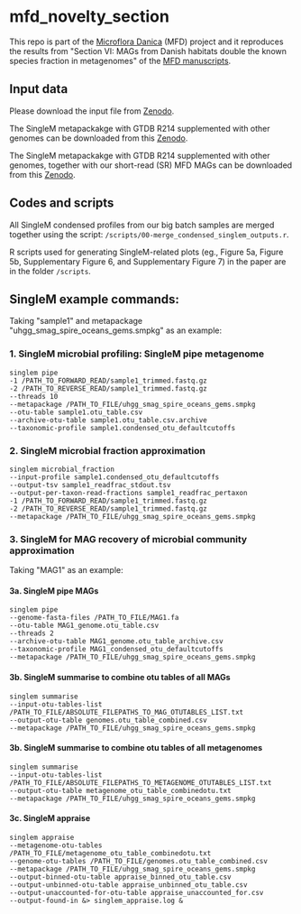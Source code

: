# mfd_novelty_section
This repo is part of the [Microflora Danica](https://github.com/cmc-aau/mfd_wiki/wiki) (MFD) project and it reproduces the results from "Section VI: MAGs from Danish habitats double the known species fraction in metagenomes" of the [MFD manuscripts](https://www.biorxiv.org/content/10.1101/2024.06.27.600767v1).

## Input data
Please download the input file from [Zenodo](). 

The SingleM metapackakge with GTDB R214 supplemented with other genomes can be downloaded from this [Zenodo](https://zenodo.org/records/12741285).

The SingleM metapackakge with GTDB R214 supplemented with other genomes, together with our short-read (SR) MFD MAGs can be downloaded from this [Zenodo]().

## Codes and scripts
All SingleM condensed profiles from our big batch samples are merged together using the script: <code>/scripts/00-merge_condensed_singlem_outputs.r</code>. 

R scripts used for generating SingleM-related plots (eg., Figure 5a, Figure 5b, Supplementary Figure 6, and Supplementary Figure 7) in the paper are in the folder <code>/scripts</code>.

## SingleM example commands: 
Taking "sample1" and metapackage "uhgg_smag_spire_oceans_gems.smpkg" as an example:
### 1. SingleM microbial profiling: SingleM pipe metagenome
```
singlem pipe
-1 /PATH_TO_FORWARD_READ/sample1_trimmed.fastq.gz
-2 /PATH_TO_REVERSE_READ/sample1_trimmed.fastq.gz
--threads 10
--metapackage /PATH_TO_FILE/uhgg_smag_spire_oceans_gems.smpkg
--otu-table sample1.otu_table.csv
--archive-otu-table sample1.otu_table.csv.archive
--taxonomic-profile sample1.condensed_otu_defaultcutoffs
```
### 2. SingleM microbial fraction approximation
```
singlem microbial_fraction
--input-profile sample1.condensed_otu_defaultcutoffs
--output-tsv sample1_readfrac_stdout.tsv
--output-per-taxon-read-fractions sample1_readfrac_pertaxon
-1 /PATH_TO_FORWARD_READ/sample1_trimmed.fastq.gz
-2 /PATH_TO_REVERSE_READ/sample1_trimmed.fastq.gz
--metapackage /PATH_TO_FILE/uhgg_smag_spire_oceans_gems.smpkg
```
### 3. SingleM for MAG recovery of microbial community approximation
Taking "MAG1" as an example:
#### 3a. SingleM pipe MAGs
```
singlem pipe
--genome-fasta-files /PATH_TO_FILE/MAG1.fa
--otu-table MAG1_genome.otu_table.csv
--threads 2
--archive-otu-table MAG1_genome.otu_table_archive.csv
--taxonomic-profile MAG1_condensed_otu_defaultcutoffs
--metapackage /PATH_TO_FILE/uhgg_smag_spire_oceans_gems.smpkg
```
#### 3b. SingleM summarise to combine otu tables of all MAGs
```
singlem summarise
--input-otu-tables-list /PATH_TO_FILE/ABSOLUTE_FILEPATHS_TO_MAG_OTUTABLES_LIST.txt
--output-otu-table genomes.otu_table_combined.csv
--metapackage /PATH_TO_FILE/uhgg_smag_spire_oceans_gems.smpkg
```
#### 3b. SingleM summarise to combine otu tables of all metagenomes
```
singlem summarise
--input-otu-tables-list /PATH_TO_FILE/ABSOLUTE_FILEPATHS_TO_METAGENOME_OTUTABLES_LIST.txt
--output-otu-table metagenome_otu_table_combinedotu.txt
--metapackage /PATH_TO_FILE/uhgg_smag_spire_oceans_gems.smpkg
```
#### 3c. SingleM appraise
```
singlem appraise
--metagenome-otu-tables /PATH_TO_FILE/metagenome_otu_table_combinedotu.txt
--genome-otu-tables /PATH_TO_FILE/genomes.otu_table_combined.csv
--metapackage /PATH_TO_FILE/uhgg_smag_spire_oceans_gems.smpkg
--output-binned-otu-table appraise_binned_otu_table.csv
--output-unbinned-otu-table appraise_unbinned_otu_table.csv
--output-unaccounted-for-otu-table appraise_unaccounted_for.csv
--output-found-in &> singlem_appraise.log &
```
